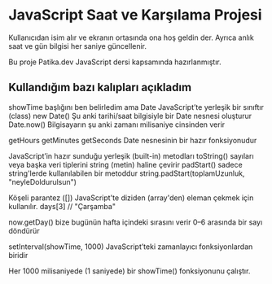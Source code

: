 # JavaScript Saat ve Karşılama Projesi 

Kullanıcıdan isim alır ve ekranın ortasında ona hoş geldin der. Ayrıca anlık saat ve gün bilgisi her saniye güncellenir.

Bu proje Patika.dev JavaScript dersi kapsamında hazırlanmıştır.

## Kullandığım bazı kalıpları açıkladım

showTime başlığını ben belirledim ama 
Date JavaScript’te yerleşik bir sınıftır (class)
new Date() Şu anki tarihi/saat bilgisiyle bir Date nesnesi oluşturur
Date.now() Bilgisayarın şu anki zamanı milisaniye cinsinden verir 

getHours getMinutes getSeconds Date nesnesinin bir hazır fonksiyonudur



JavaScript’in hazır sunduğu yerleşik (built-in) metodları
toString() sayıları veya başka veri tiplerini string (metin) haline çevirir 
padStart() sadece string'lerde kullanılabilen bir metoddur 
string.padStart(toplamUzunluk, "neyleDoldurulsun")



Köşeli parantez ([]) JavaScript'te diziden (array'den) eleman çekmek için kullanılır.
days[3] // "Çarşamba"



now.getDay() bize bugünün hafta içindeki sırasını verir 0–6 arasında bir sayı döndürür 


setInterval(showTime, 1000) 
JavaScript’teki zamanlayıcı fonksiyonlardan biridir 

Her 1000 milisaniyede (1 saniyede) bir showTime() fonksiyonunu çalıştır.


